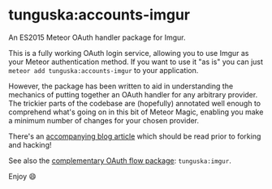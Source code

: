 # tunguska:accounts-imgur

An ES2015 Meteor OAuth handler package for Imgur.

This is a fully working OAuth login service, allowing you to use Imgur as your Meteor authentication method. If you want to use it "as is" you can just `meteor add tunguska:accounts-imgur` to your application.

However, the package has been written to aid in understanding the mechanics of putting together an OAuth handler for any arbitrary provider. The trickier parts of the codebase are (hopefully) annotated well enough to comprehend what's going on in this bit of Meteor Magic, enabling you make a minimum number of changes for your chosen provider.

There's an [accompanying blog article](http://robfallows.github.io/2015/12/17/writing-an-oauth-2-handler.html) which should be read prior to forking and hacking!

See also the [complementary OAuth flow package](https://github.com/robfallows/tunguska-imgur): `tunguska:imgur`.

Enjoy :smile:

